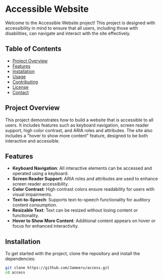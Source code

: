 # Accessible Website

Welcome to the Accessible Website project! This project is designed with accessibility in mind to ensure that all users, including those with disabilities, can navigate and interact with the site effectively.

## Table of Contents

- [Project Overview](#project-overview)
- [Features](#features)
- [Installation](#installation)
- [Usage](#usage)
- [Contributing](#contributing)
- [License](#license)
- [Contact](#contact)

## Project Overview

This project demonstrates how to build a website that is accessible to all users. It includes features such as keyboard navigation, screen reader support, high color contrast, and ARIA roles and attributes. The site also includes a "hover to show more content" feature, designed to be both interactive and accessible.

## Features

- **Keyboard Navigation**: All interactive elements can be accessed and operated using a keyboard.
- **Screen Reader Support**: ARIA roles and attributes are used to enhance screen reader accessibility.
- **Color Contrast**: High contrast colors ensure readability for users with visual impairments.
- **Text-to-Speech**: Supports text-to-speech functionality for auditory content consumption.
- **Resizable Text**: Text can be resized without losing content or functionality.
- **Hover to Show More Content**: Additional content appears on hover or focus for enhanced interactivity.

## Installation

To get started with the project, clone the repository and install the dependencies:

```bash
git clone https://github.com/Jameeru/access.git        
cd access
